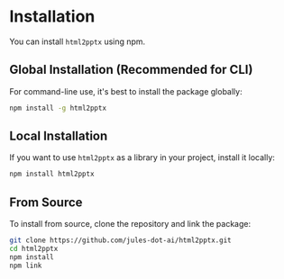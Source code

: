 # Installation

You can install `html2pptx` using npm.

## Global Installation (Recommended for CLI)

For command-line use, it's best to install the package globally:

```bash
npm install -g html2pptx
```

## Local Installation

If you want to use `html2pptx` as a library in your project, install it locally:

```bash
npm install html2pptx
```

## From Source

To install from source, clone the repository and link the package:

```bash
git clone https://github.com/jules-dot-ai/html2pptx.git
cd html2pptx
npm install
npm link
```